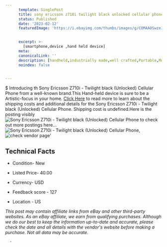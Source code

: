 ```yaml
---
      template: SinglePost
      title: sony ericsson z710i twilight black unlocked cellular phone
      status: Published
      date: '2023-02-12'
      featuredImage: 'https://i.ebayimg.com/thumbs/images/g/COMAAOSwze1hXlPq/s-l225.jpg'
       

      excerpt: >-
        [smartphone,device ,hand held device]
      meta:
      canonicalLink: ''
      description: [handheld,industrially made,well crafted,Portable,Mobile,Compact,Convenient,Lightweight,Maneuverable,Man-portable,Miniature,Carriable,Hand-held,Light,Holdable,Transportable,Mobile device,Pocket-sized,On-the-go,Wireless,Cordless,Compact size,Convenient size, smartphone,device ,hand held device]
      noindex: false
      

---
```

$
      Introducing th Sony Ericsson Z710i - Twilight black (Unlocked) Cellular Phone from a well-known brand.This Hand-held device  is sure to be a Artistic-focus in your home. [Click Here](https://www.ebay.com/itm/133896964837?hash=item1f2ce18ae5%3Ag%3ACOMAAOSwze1hXlPq&mkevt=1&mkcid=1&mkrid=711-53200-19255-0&campid=%253CePNCampaignId%253E&customid=%253CreferenceId%253E&toolid=10049) to read more to learn about the shipping costs and additional details for the Sony Ericsson Z710i - Twilight black (Unlocked) Cellular Phone. Shipping cost is undefined.Here is the posting visibly ![Sony Ericsson Z710i - Twilight black (Unlocked) Cellular Phone](https://i.ebayimg.com/thumbs/images/g/COMAAOSwze1hXlPq/s-l225.jpg) to check out more postings here... ![Sony Ericsson Z710i - Twilight black (Unlocked) Cellular Phone](https://i.ebayimg.com/images/g/COMAAOSwze1hXlPq/s-l1600.jpg), ![check vendor page](https://origin-galleryplus.ebayimg.com/ws/web/133896964837_2_0_1/225x225.jpg,https://origin-galleryplus.ebayimg.com/ws/web/133896964837_3_0_1/225x225.jpg,https://origin-galleryplus.ebayimg.com/ws/web/133896964837_4_0_1/225x225.jpg,https://origin-galleryplus.ebayimg.com/ws/web/133896964837_5_0_1/225x225.jpg,https://origin-galleryplus.ebayimg.com/ws/web/133896964837_6_0_1/225x225.jpg)'

      

 ## Technical Facts 



     
      

 - Condition- New 


      

 - Listed Price- 40.00 


      

 - Currency- USD 


      

 - Feedback score - 127 


      

 - Location - US 


      
      

 *_This post may contain affiliate links from eBay and other third-party websites. As an eBay affiliate, we earn from qualifying purchases. Although we do our best to keep the information up-to-date and accurate, please check the date and all details with the vendor's website before making a purchase. Not all data may be accurate._*




      -
